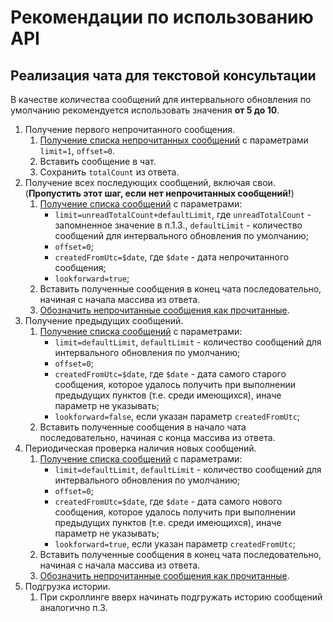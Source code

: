 # Рекомендации по использованию API

## Реализация чата для текстовой консультации

В качестве количества сообщений для интервального обновления по умолчанию рекомендуется использовать значения **от 5 до 10**.

1. Получение первого непрочитанного сообщения.
	1. [Получение списка непрочитанных сообщений](./messages.md#Получение-списка-непрочитанных-сообщений) с параметрами `limit=1`, `offset=0`.
	2. Вставить сообщение в чат.
	3. Сохранить `totalCount` из ответа.
2. Получение всех последующих сообщений, включая свои. (**Пропустить этот шаг, если нет непрочитанных сообщений!**)
	1. [Получение списка сообщений](./messages.md#Получение-списка-сообщений) с параметрами:
		- `limit=unreadTotalCount+defaultLimit`, где `unreadTotalCount` - запомненное значение в п.1.3., `defaultLimit` - количество сообщений для интервального обновления по умолчанию;
		- `offset=0`;
		- `createdFromUtc=$date`, где `$date` - дата непрочитанного сообщения;
		- `lookforward=true`;
	2. Вставить полученные сообщения в конец чата последовательно, начиная с начала массива из ответа.
	3. [Обозначить непрочитанные сообщения как прочитанные](./messages.md#Пометить-сообщения-как-прочитанные).
3. Получение предыдущих сообщений.
	1. [Получение списка сообщений](./messages.md#Получение-списка-сообщений) с параметрами:
		- `limit=defaultLimit`, `defaultLimit` - количество сообщений для интервального обновления по умолчанию;
		- `offset=0`;
		- `createdFromUtc=$date`, где `$date` - дата самого старого сообщения, которое удалось получить при выполнении предыдущих пунктов (т.е. среди имеющихся), иначе параметр не указывать;
		- `lookforward=false`, если указан параметр `createdFromUtc`;
	2. Вставить полученные сообщения в начало чата последовательно, начиная с конца массива из ответа.
4. Периодическая проверка наличия новых сообщений.
	1. [Получение списка сообщений](./messages.md#Получение-списка-сообщений) с параметрами:
		- `limit=defaultLimit`, `defaultLimit` - количество сообщений для интервального обновления по умолчанию;
		- `offset=0`;
		- `createdFromUtc=$date`, где `$date` - дата самого нового сообщения, которое удалось получить при выполнении предыдущих пунктов (т.е. среди имеющихся), иначе параметр не указывать;
		- `lookforward=true`, если указан параметр `createdFromUtc`;
	2. Вставить полученные сообщения в конец чата последовательно, начиная с начала массива из ответа.
	3. [Обозначить непрочитанные сообщения как прочитанные](./messages.md#Пометить-сообщения-как-прочитанные).
5. Подгрузка истории.
	1. При скроллинге вверх начинать подгружать историю сообщений аналогично п.3.
